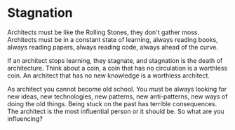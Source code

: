 # Stagnation

Architects must be like the Rolling Stones, they don't gather moss. Architects must be in a constant state of learning, always reading books, always reading papers, always reading code, always ahead of the curve.

If an architect stops learning, they stagnate, and stagnation is the death of architecture. Think about a coin, a coin that has no circulation is a worthless coin. An architect that has no new knowledge is a worthless architect.

As architect you cannot become old school. You must be always looking for new ideas, new technologies, new patterns, new anti-patterns, new ways of doing the old things. Being stuck on the past has terrible consequences. The architect is the most influential person or it should be. So what are you influencing?
